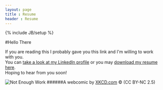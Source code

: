 ```yaml
---
layout: page
title : Resume
header : Resume
---
```

{% include JB/setup %}

#Hello There

If you are reading this I probably gave you this link and I'm willing to work with you.<br>
You can [take a look at my LinkedIn profile](http://ph.linkedin.com/in/gianfaye/) or you may [download my resume here](/assets/docs/gian-faye-paguirigan-resume.pdf). <br>
Hoping to hear from you soon! <br>

![Not Enough Work](http://imgs.xkcd.com/comics/not_enough_work.png)
######A webcomic by [XKCD.com](http://xkcd.com/554/) &copy; (CC BY-NC 2.5) 
